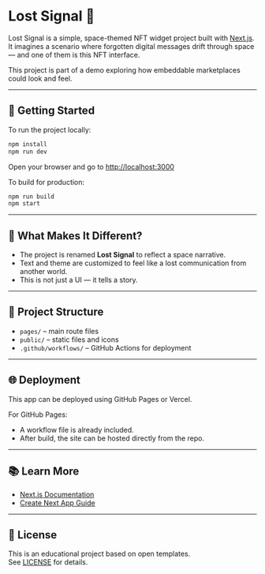 # Lost Signal 🚀

Lost Signal is a simple, space-themed NFT widget project built with [Next.js](https://nextjs.org/).  
It imagines a scenario where forgotten digital messages drift through space — and one of them is this NFT interface.

This project is part of a demo exploring how embeddable marketplaces could look and feel.

---

## 🔧 Getting Started

To run the project locally:

```bash
npm install
npm run dev
```

Open your browser and go to [http://localhost:3000](http://localhost:3000)

To build for production:

```bash
npm run build
npm start
```

---

## 🌌 What Makes It Different?

- The project is renamed **Lost Signal** to reflect a space narrative.
- Text and theme are customized to feel like a lost communication from another world.
- This is not just a UI — it tells a story.

---

## 📁 Project Structure

- `pages/` – main route files
- `public/` – static files and icons
- `.github/workflows/` – GitHub Actions for deployment

---

## 🌐 Deployment

This app can be deployed using GitHub Pages or Vercel.

For GitHub Pages:
- A workflow file is already included.
- After build, the site can be hosted directly from the repo.

---

## 📚 Learn More

- [Next.js Documentation](https://nextjs.org/docs)
- [Create Next App Guide](https://nextjs.org/learn)

---

## 📄 License

This is an educational project based on open templates.  
See [LICENSE](https://github.com/andromedaprotocol/andromeda-core/blob/development/LICENSE/LICENSE.md) for details.
